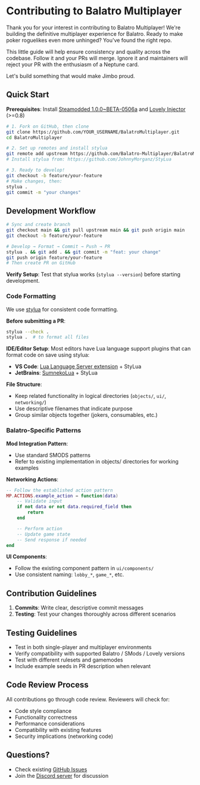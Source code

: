 # Contributing to Balatro Multiplayer

Thank you for your interest in contributing to Balatro Multiplayer! We're building the definitive multiplayer experience for Balatro. Ready to make poker roguelikes even more unhinged? You've found the right repo.

This little guide will help ensure consistency and quality across the codebase. Follow it and your PRs will merge. Ignore it and maintainers will reject your PR with the enthusiasm of a Neptune card.

Let's build something that would make Jimbo proud.

## Quick Start

**Prerequisites**: Install [Steamodded 1.0.0~BETA-0506a](https://github.com/Steamodded/smods/releases/tag/1.0.0-beta-0506a) and [Lovely Injector](https://github.com/ethangreen-dev/lovely-injector) (>=0.8)

```bash
# 1. Fork on GitHub, then clone
git clone https://github.com/YOUR_USERNAME/BalatroMultiplayer.git
cd BalatroMultiplayer

# 2. Set up remotes and install stylua
git remote add upstream https://github.com/Balatro-Multiplayer/BalatroMultiplayer.git
# Install stylua from: https://github.com/JohnnyMorganz/StyLua

# 3. Ready to develop!
git checkout -b feature/your-feature
# Make changes, then:
stylua .
git commit -m "your changes"
```

## Development Workflow

```bash
# Sync and create branch
git checkout main && git pull upstream main && git push origin main
git checkout -b feature/your-feature

# Develop → Format → Commit → Push → PR
stylua . && git add . && git commit -m "feat: your change"
git push origin feature/your-feature
# Then create PR on GitHub
```

**Verify Setup**: Test that stylua works (`stylua --version`) before starting development.

### Code Formatting

We use [stylua](https://github.com/JohnnyMorganz/StyLua) for consistent code formatting.

**Before submitting a PR**:
```bash
stylua --check .
stylua .  # to format all files
```

**IDE/Editor Setup**: Most editors have Lua language support plugins that can format code on save using stylua:
- **VS Code**: [Lua Language Server extension](https://marketplace.visualstudio.com/items?itemName=sumneko.lua) + StyLua
- **JetBrains**: [SumnekoLua](https://plugins.jetbrains.com/plugin/22315-sumnekolua) + StyLua

**File Structure**:
- Keep related functionality in logical directories (`objects/`, `ui/`, `networking/`)
- Use descriptive filenames that indicate purpose
- Group similar objects together (jokers, consumables, etc.)

### Balatro-Specific Patterns

**Mod Integration Pattern**:
* Use standard SMODS patterns
* Refer to existing implementation in objects/ directories for working examples

**Networking Actions**:
```lua
-- Follow the established action pattern
MP.ACTIONS.example_action = function(data)
	-- Validate input
	if not data or not data.required_field then
		return
	end

	-- Perform action
	-- Update game state
	-- Send response if needed
end
```

**UI Components**:
- Follow the existing component pattern in `ui/components/`
- Use consistent naming: `lobby_*`, `game_*`, etc.

## Contribution Guidelines

1. **Commits**: Write clear, descriptive commit messages
2. **Testing**: Test your changes thoroughly across different scenarios

## Testing Guidelines

- Test in both single-player and multiplayer environments
- Verify compatibility with supported Balatro / SMods / Lovely versions
- Test with different rulesets and gamemodes
- Include example seeds in PR description when relevant

## Code Review Process

All contributions go through code review. Reviewers will check for:

- Code style compliance
- Functionality correctness
- Performance considerations
- Compatibility with existing features
- Security implications (networking code)

## Questions?

- Check existing [GitHub Issues](https://github.com/Balatro-Multiplayer/BalatroMultiplayer/issues)
- Join the [Discord server](https://discord.gg/balatromp) for discussion

